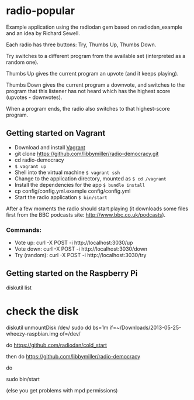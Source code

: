 radio-popular
=============

Example application using the radiodan gem based on radiodan_example and an idea by Richard Sewell.

Each radio has three buttons: Try, Thumbs Up, Thumbs Down.

Try switches to a different program from the available set (interpreted as a random one).

Thumbs Up gives the current program an upvote (and it keeps playing).

Thumbs Down gives the current program a downvote, and switches to the program that this
listener has not heard which has the highest score (upvotes - downvotes). 

When a program ends, the radio also switches to that highest-score program.


## Getting started on Vagrant

- Download and install [Vagrant](http://downloads.vagrantup.com/)
- git clone https://github.com/libbymiller/radio-democracy.git
- cd radio-democracy
- `$ vagrant up`
- Shell into the virtual machine `$ vagrant ssh`
- Change to the application directory, mounted as `$ cd /vagrant`
- Install the dependencies for the app `$ bundle install`
- cp config/config.yml.example config/config.yml
- Start the radio application `$ bin/start`

After a few moments the radio should start playing (it downloads some files first from the BBC podcasts site: http://www.bbc.co.uk/podcasts). 

### Commands:

* Vote up: curl -X POST -i http://localhost:3030/up
* Vote down: curl -X POST -i http://localhost:3030/down
* Try (random): curl -X POST -i http://localhost:3030/try

## Getting started on the Raspberry Pi

diskutil list

# check the disk

diskutil unmountDisk /dev/<disk2>
sudo dd bs=1m if=~/Downloads/2013-05-25-wheezy-raspbian.img of=/dev/<disk2>

do https://github.com/radiodan/cold_start

then do https://github.com/libbymiller/radio-democracy

do 

sudo bin/start

(else you get problems with mpd permissions)
